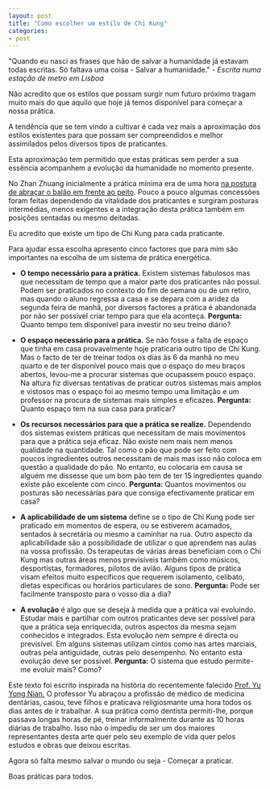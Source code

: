 ```yaml
---
layout: post
title: "Como escolher um estilo de Chi Kung"
categories:
- post
---
```


"Quando eu nasci as frases que hão de salvar a humanidade já estavam todas escritas. Só faltava uma coisa - Salvar a humanidade." - *Escrita numa estação de metro em Lisboa*

Não acredito que os estilos que possam surgir num futuro próximo tragam muito mais do que aquilo que hoje já temos disponível para começar a nossa prática. 

A tendência que se tem vindo a cultivar é cada vez mais a aproximação dos estilos existentes para que possam ser compreendidos e melhor assimilados pelos diversos tipos de praticantes. 

Esta aproximação tem permitido que estas práticas sem perder a sua essência acompanhem a evolução da humanidade no momento presente. 

No Zhan Zhuang inicialmente a prática mínima era de uma hora [na postura de abraçar o balão em frente ao peito](http://ck-language.s3.amazonaws.com/postura-metal.jpg). Pouco a pouco algumas concessões foram feitas dependendo da vitalidade dos praticantes e surgiram posturas intermédias, menos exigentes e a integração desta prática também em posições sentadas ou mesmo deitadas.

Eu acredito que existe um tipo de Chi Kung para cada praticante.

Para ajudar essa escolha apresento cinco factores que para mim são importantes na escolha de um sistema de prática energética. 

+ **O tempo necessário para a prática.** Existem sistemas fabulosos mas que necessitam de tempo que a maior parte dos praticantes não possui. Podem ser praticados no contexto do fim de semana ou de um retiro, mas quando o aluno regressa a casa e se depara com a aridez da segunda feira de manhã, por diversos factores a prática é abandonada por não ser possível criar tempo para que ela aconteça. **Pergunta:** Quanto tempo tem disponível para investir no seu treino diário?

+ **O espaço necessário para a prática.** Se não fosse a falta de espaço que tinha em casa provavelmente hoje praticaria outro tipo de Chi Kung. Mas o facto de ter de treinar todos os dias às 6 da manhã no meu quarto e de ter disponível pouco mais que o espaço do meu braços abertos, levou-me a procurar sistemas que ocupassem pouco espaço. Na altura fiz diversas tentativas de praticar outros sistemas mais amplos e vistosos mas o espaço foi ao mesmo tempo uma limitação e um professor na procura de sistemas mais simples e eficazes. **Pergunta:** Quanto espaço tem na sua casa para praticar?

+ **Os recursos necessários para que a prática se realize.** Dependendo dos sistemas existem práticas que necessitam de mais movimentos para que a prática seja eficaz. Não existe nem mais nem menos qualidade na quantidade. Tal como o pão que pode ser feito com poucos ingredientes outros necessitam de mais mas isso não coloca em questão a qualidade do pão. No entanto, eu colocaria em causa se alguém me dissesse que um bom pão tem de ter 15 ingredientes quando existe pão excelente com cinco. **Pergunta:** Quantos movimentos ou posturas são necessárias para que consiga efectivamente praticar em casa? 

+ **A aplicabilidade de um sistema** define se o tipo de Chi Kung pode ser praticado em momentos de espera, ou se estiverem acamados, sentados à secretária ou mesmo a caminhar na rua. Outro aspecto da aplicabilidade são a possibilidade de utilizar o que aprendem nas aulas na vossa profissão. Os terapeutas de várias áreas beneficiam com o Chi Kung mas outras áreas menos previsíveis também como músicos, desportistas, formadores, pilotos de avião. Alguns tipos de prática visam efeitos muito específicos que requerem isolamento, celibato, dietas específicas ou horários particulares de sono. **Pergunta:** Pode ser facilmente transposto para o vosso dia a dia?
 
+ **A evolução** é algo que se deseja à medida que a prática vai evoluindo. Estudar mais e partilhar com outros praticantes deve ser possível para que a prática seja enriquecida, outros aspectos da mesma sejam conhecidos e integrados. Esta evolução nem sempre é directa ou previsível. Em alguns sistemas utilizam cintos como nas artes marciais, outras pela antiguidade, outras pelo desempenho. No entanto esta evolução deve ser possível. **Pergunta:** O sistema que estudo permite-me evoluir mais? Como?
 
Este texto foi escrito inspirada na história do recentemente falecido [Prof. Yu Yong Nian.](http://devagar.org/chikung.html#yuyongnian) 	O professor Yu abraçou a profissão de médico de medicina dentárias, casou, teve filhos e praticava religiosmante uma hora todos os dias antes de ir trabalhar. A sua prática como dentista permiti-lhe, porque passava longas horas de pé, treinar informalmente durante as 10 horas diárias de trabalho. Isso não o impediu de ser um dos maiores representantes desta arte quer pelo seu exemplo de vida quer pelos estudos e obras que deixou escritas. 

Agora só falta mesmo salvar o mundo ou seja - Começar a praticar. 

Boas práticas para todos.
